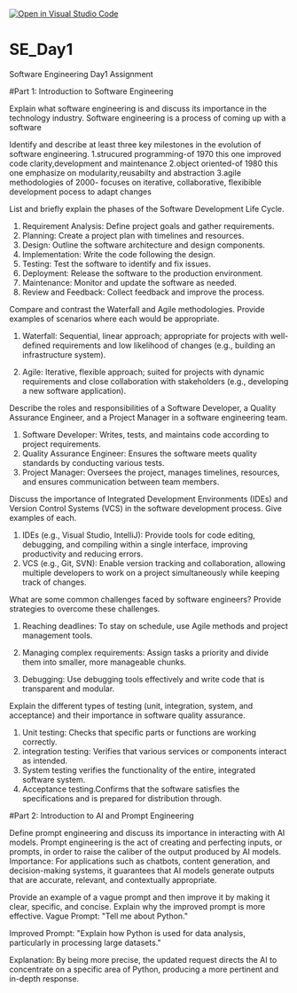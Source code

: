 [![Open in Visual Studio Code](https://classroom.github.com/assets/open-in-vscode-2e0aaae1b6195c2367325f4f02e2d04e9abb55f0b24a779b69b11b9e10269abc.svg)](https://classroom.github.com/online_ide?assignment_repo_id=15569341&assignment_repo_type=AssignmentRepo)
# SE_Day1
Software Engineering Day1 Assignment

#Part 1: Introduction to Software Engineering

Explain what software engineering is and discuss its importance in the technology industry.
Software engineering is a process of coming up with a software



Identify and describe at least three key milestones in the evolution of software engineering.
1.strucured programming-of 1970 this one improved code clarity,development and maintenance
2.object oriented-of 1980 this one emphasize on modularity,reusabilty and abstraction
3.agile methodologies of 2000- focuses on iterative, collaborative, flexibible development pocess to adapt changes

List and briefly explain the phases of the Software Development Life Cycle.
1. Requirement Analysis: Define project goals and gather requirements.
2. Planning: Create a project plan with timelines and resources.
3. Design: Outline the software architecture and design components.
4. Implementation: Write the code following the design.
5. Testing: Test the software to identify and fix issues.
6. Deployment: Release the software to the production environment.
7. Maintenance: Monitor and update the software as needed.
8. Review and Feedback: Collect feedback and improve the process.

Compare and contrast the Waterfall and Agile methodologies. Provide examples of scenarios where each would be appropriate.
1. Waterfall: Sequential, linear approach; appropriate for projects with well-defined requirements and low likelihood of changes (e.g., building an infrastructure system).

2. Agile: Iterative, flexible approach; suited for projects with dynamic requirements and close collaboration with stakeholders (e.g., developing a new software application).

Describe the roles and responsibilities of a Software Developer, a Quality Assurance Engineer, and a Project Manager in a software engineering team.
1. Software Developer: Writes, tests, and maintains code according to project requirements.
2. Quality Assurance Engineer: Ensures the software meets quality standards by conducting various tests.
3. Project Manager: Oversees the project, manages timelines, resources, and ensures communication between team members.

Discuss the importance of Integrated Development Environments (IDEs) and Version Control Systems (VCS) in the software development process. Give examples of each.
1. IDEs (e.g., Visual Studio, IntelliJ): Provide tools for code editing, debugging, and compiling within a single interface, improving productivity and reducing errors.
2. VCS (e.g., Git, SVN): Enable version tracking and collaboration, allowing multiple developers to work on a project simultaneously while keeping track of changes.

What are some common challenges faced by software engineers? Provide strategies to overcome these challenges.
1. Reaching deadlines: To stay on schedule, use Agile methods and project management tools.

2. Managing complex requirements: Assign tasks a priority and divide them into smaller, more manageable chunks.

3. Debugging: Use debugging tools effectively and write code that is transparent and modular.

Explain the different types of testing (unit, integration, system, and acceptance) and their importance in software quality assurance.
1. Unit testing: Checks that specific parts or functions are working correctly.
2. integration testing: Verifies that various services or components interact as intended.
3. System testing verifies the functionality of the entire, integrated software system.
4. Acceptance testing.Confirms that the software satisfies the specifications and is prepared for distribution through. 


#Part 2: Introduction to AI and Prompt Engineering


Define prompt engineering and discuss its importance in interacting with AI models.
Prompt engineering is the act of creating and perfecting inputs, or prompts, in order to raise the caliber of the output produced by AI models. 
Importance: 
For applications such as chatbots, content generation, and decision-making systems, it guarantees that AI models generate outputs that are accurate, relevant, and contextually appropriate.

Provide an example of a vague prompt and then improve it by making it clear, specific, and concise. Explain why the improved prompt is more effective.
Vague Prompt: "Tell me about Python."

Improved Prompt: "Explain how Python is used for data analysis, particularly in processing large datasets."

Explanation: By being more precise, the updated request directs the AI to concentrate on a specific area of Python, producing a more pertinent and in-depth response.
